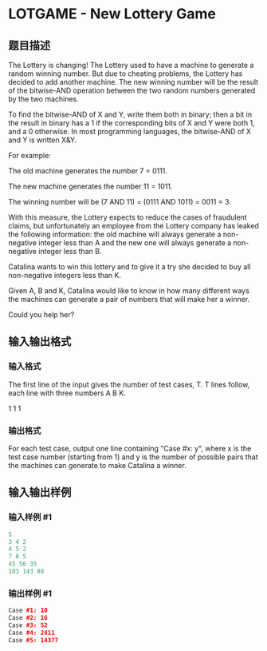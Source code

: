 # LOTGAME - New Lottery Game

## 题目描述

The Lottery is changing! The Lottery used to have a machine to generate a random winning number. But due to cheating problems, the Lottery has decided to add another machine. The new winning number will be the result of the bitwise-AND operation between the two random numbers generated by the two machines.

To find the bitwise-AND of X and Y, write them both in binary; then a bit in the result in binary has a 1 if the corresponding bits of X and Y were both 1, and a 0 otherwise. In most programming languages, the bitwise-AND of X and Y is written X&Y.

For example:

The old machine generates the number 7 = 0111.

The new machine generates the number 11 = 1011.

The winning number will be (7 AND 11) = (0111 AND 1011) = 0011 = 3.

With this measure, the Lottery expects to reduce the cases of fraudulent claims, but unfortunately an employee from the Lottery company has leaked the following information: the old machine will always generate a non-negative integer less than A and the new one will always generate a non-negative integer less than B.

Catalina wants to win this lottery and to give it a try she decided to buy all non-negative integers less than K.

Given A, B and K, Catalina would like to know in how many different ways the machines can generate a pair of numbers that will make her a winner.

Could you help her?

## 输入输出格式

### 输入格式

The first line of the input gives the number of test cases, T. T lines follow, each line with three numbers A B K.

1 1 1

### 输出格式

For each test case, output one line containing "Case #x: y", where x is the test case number (starting from 1) and y is the number of possible pairs that the machines can generate to make Catalina a winner.

## 输入输出样例

### 输入样例 #1

```cpp
5
3 4 2
4 5 2
7 8 5
45 56 35
103 143 88
```


### 输出样例 #1

```cpp
Case #1: 10
Case #2: 16
Case #3: 52
Case #4: 2411
Case #5: 14377
```


